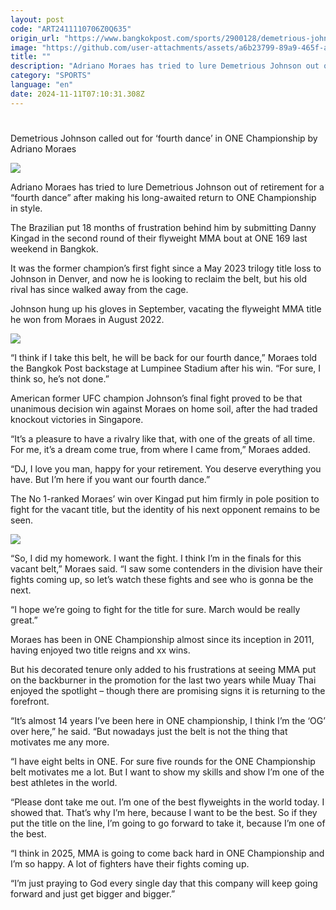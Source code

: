 ```yaml
---
layout: post
code: "ART2411110706Z0Q635"
origin_url: "https://www.bangkokpost.com/sports/2900128/demetrious-johnson-called-out-for-fourth-dance-in-one-championship-by-adriano-moraes"
image: "https://github.com/user-attachments/assets/a6b23799-89a9-465f-a901-be587c886262"
title: ""
description: "Adriano Moraes has tried to lure Demetrious Johnson out of retirement for a “fourth dance” after making his long-awaited return to ONE Championship in style."
category: "SPORTS"
language: "en"
date: 2024-11-11T07:10:31.308Z
---
```


# 

Demetrious Johnson called out for ‘fourth dance’ in ONE Championship by Adriano Moraes

![](https://github.com/user-attachments/assets/41ba6de2-0665-422d-b436-319aa10f1c2d)

Adriano Moraes has tried to lure Demetrious Johnson out of retirement for a “fourth dance” after making his long-awaited return to ONE Championship in style.

The Brazilian put 18 months of frustration behind him by submitting Danny Kingad in the second round of their flyweight MMA bout at ONE 169 last weekend in Bangkok.

It was the former champion’s first fight since a May 2023 trilogy title loss to Johnson in Denver, and now he is looking to reclaim the belt, but his old rival has since walked away from the cage.

Johnson hung up his gloves in September, vacating the flyweight MMA title he won from Moraes in August 2022.

![](https://github.com/user-attachments/assets/c5caefdc-e96f-428f-b239-3e7323287a10)

“I think if I take this belt, he will be back for our fourth dance,” Moraes told the Bangkok Post backstage at Lumpinee Stadium after his win. “For sure, I think so, he’s not done.”

American former UFC champion Johnson’s final fight proved to be that unanimous decision win against Moraes on home soil, after the had traded knockout victories in Singapore.

“It’s a pleasure to have a rivalry like that, with one of the greats of all time. For me, it’s a dream come true, from where I came from,” Moraes added.

“DJ, I love you man, happy for your retirement. You deserve everything you have. But I’m here if you want our fourth dance.”

The No 1-ranked Moraes’ win over Kingad put him firmly in pole position to fight for the vacant title, but the identity of his next opponent remains to be seen.

![](https://github.com/user-attachments/assets/58b93bb1-f68b-41c4-b0d9-2e1fccad594b)

“So, I did my homework. I want the fight. I think I’m in the finals for this vacant belt,” Moraes said. “I saw some contenders in the division have their fights coming up, so let’s watch these fights and see who is gonna be the next.

“I hope we’re going to fight for the title for sure. March would be really great.”

Moraes has been in ONE Championship almost since its inception in 2011, having enjoyed two title reigns and xx wins.

But his decorated tenure only added to his frustrations at seeing MMA put on the backburner in the promotion for the last two years while Muay Thai enjoyed the spotlight – though there are promising signs it is returning to the forefront.

“It’s almost 14 years I’ve been here in ONE championship, I think I’m the ‘OG’ over here,” he said. “But nowadays just the belt is not the thing that motivates me any more. 

“I have eight belts in ONE. For sure five rounds for the ONE Championship belt motivates me a lot. But I want to show my skills and show I’m one of the best athletes in the world. 

“Please dont take me out. I’m one of the best flyweights in the world today. I showed that. That’s why I’m here, because I want to be the best. So if they put the title on the line, I’m going to go forward to take it, because I’m one of the best.

“I think in 2025, MMA is going to come back hard in ONE Championship and I’m so happy. A lot of fighters have their fights coming up.

“I’m just praying to God every single day that this company will keep going forward and just get bigger and bigger.”